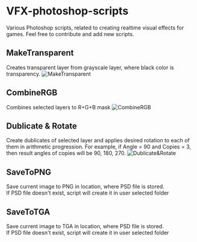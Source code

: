 # VFX-photoshop-scripts
Various Photoshop scripts, related to creating realtime visual effects for games.
Feel free to contribute and add new scripts.

## MakeTransparent
Creates transparent layer from grayscale layer, where black color is transparency.
![](https://vgy.me/AcMd7O.gif "MakeTransparent")

## CombineRGB
Combines selected layers to R+G+B mask
![](https://vgy.me/lclFxW.gif "CombineRGB")

## Dublicate & Rotate
Create dublicates of selected layer and applies desired rotation to each of them in arithmetic progression.
For example, if Angle = 90 and Copies = 3, then result angles of copies will be 90, 180, 270.
![](https://vgy.me/M7Oefy.gif "Dublicate&Rotate")

## SaveToPNG
Save current image to PNG in location, where PSD file is stored.  
If PSD file doesn't exist, script will create it in user selected folder

## SaveToTGA
Save current image to TGA in location, where PSD file is stored.  
If PSD file doesn't exist, script will create it in user selected folder